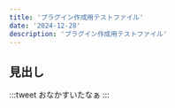 ```yaml
---
title: 'プラグイン作成用テストファイル'
date: '2024-12-28'
description: 'プラグイン作成用テストファイル'
---
```

## 見出し
:::tweet
おなかすいたなぁ
:::